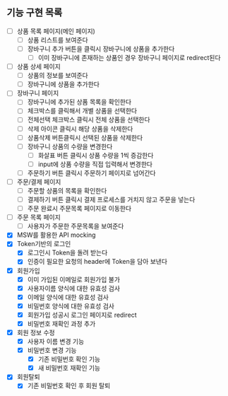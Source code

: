 ## 기능 구현 목록
- [ ] 상품 목록 페이지(메인 페이지)
  - [ ] 상품 리스트를 보여준다
  - [ ] 장바구니 추가 버튼을 클릭시 장바구니에 상품을 추가한다
    - [ ] 이미 장바구니에 존재하는 상품인 경우 장바구니 페이지로 redirect된다

- [ ] 상품 상세 페이지
  - [ ] 상품의 정보를 보여준다
  - [ ] 장바구니에 상품을 추가한다

- [ ] 장바구니 페이지
  - [ ] 장바구니에 추가된 상품 목록을 확인한다
  - [ ] 체크박스를 클릭해서 개별 상품을 선택한다
  - [ ] 전체선택 체크박스 클릭시 전체 상품을 선택한다
  - [ ] 삭제 아이콘 클릭시 해당 상품을 삭제한다
  - [ ] 상품삭제 버튼클릭시 선택된 상품을 삭제한다
  - [ ] 장바구니 상품의 수량을 변경한다
    - [ ] 화살표 버튼 클릭시 상품 수량을 1씩 증감한다
    - [ ] input에 상품 수량을 직접 입력해서 변경한다
  - [ ] 주문하기 버튼 클릭시 주문하기 페이지로 넘어간다

- [ ] 주문/결제 페이지
  - [ ] 주문할 상품의 목록을 확인한다
  - [ ] 결제하기 버튼 클릭시 결제 프로세스를 거치지 않고 주문을 넣는다
  - [ ] 주문 완료시 주문목록 페이지로 이동한다

- [ ] 주문 목록 페이지
  - [ ] 사용자가 주문한 주문목록을 보여준다

- [x] MSW를 활용한 API mocking
- [x] Token기반의 로그인
  - [x] 로그인시 Token을 돌려 받는다
  - [x] 인증이 필요한 요청의 header에 Token을 담아 보낸다

- [x] 회원가입
  - [x] 이미 가입된 이메일로 회원가입 불가
  - [x] 사용자이름 양식에 대한 유효성 검사
  - [x] 이메일 양식에 대한 유효성 검사
  - [x] 비밀번호 양식에 대한 유효성 검사
  - [x] 회원가입 성공시 로그인 페이지로 redirect
  - [x] 비밀번호 재확인 과정 추가

- [x] 회원 정보 수정
  - [x] 사용자 이름 변경 기능
  - [x] 비밀번호 변경 기능
    - [x] 기존 비밀번호 확인 기능
    - [x] 새 비밀번호 재확인 기능

- [x] 회원탈퇴
  - [x] 기존 비밀번호 확인 후 회원 탈퇴
